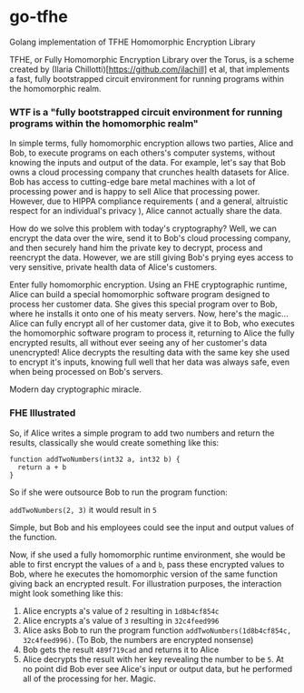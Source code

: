 # go-tfhe
Golang implementation of TFHE Homomorphic Encryption Library

TFHE, or Fully Homomorphic Encryption Library over the Torus, is a scheme created by (Ilaria Chillotti)[https://github.com/ilachill] et al, that implements a fast, fully bootstrapped circuit environment for running programs within the homomorphic realm.

### WTF is a "fully bootstrapped circuit environment for running programs within the homomorphic realm"

In simple terms, fully homomorphic encryption allows two parties, Alice and Bob, to execute programs on each others's computer systems, without knowing the inputs and output of the data. For example, let's say that Bob owns a cloud processing company that crunches health datasets for Alice. Bob has access to cutting-edge bare metal machines with a lot of processing power and is happy to sell Alice that processing power. However, due to HIPPA compliance requirements ( and a general, altruistic respect for an individual's privacy ), Alice cannot actually share the data.

How do we solve this problem with today's cryptography? Well, we can encrypt the data over the wire, send it to Bob's cloud processing company, and then securely hand him the private key to decrypt, process and reencrypt the data. However, we are still giving Bob's prying eyes access to very sensitive, private health data of Alice's customers.

Enter fully homomorphic encryption. Using an FHE cryptographic runtime, Alice can build a special homomorphic software program designed to process her customer data. She gives this special program over to Bob, where he installs it onto one of his meaty servers. Now, here's the magic... Alice can fully encrypt all of her customer data, give it to Bob, who executes the homomorphic software program to process it, returning to Alice the fully encrypted results, all without ever seeing any of her customer's data unencrypted! Alice decrypts the resulting data with the same key she used to encrypt it's inputs, knowing full well that her data was always safe, even when being processed on Bob's servers.

Modern day cryptographic miracle.

### FHE Illustrated

So, if Alice writes a simple program to add two numbers and return the results, classically she would create something like this:

```
function addTwoNumbers(int32 a, int32 b) {
  return a + b
}
```

So if she were outsource Bob to run the program function:

`addTwoNumbers(2, 3)` it would result in `5`

Simple, but Bob and his employees could see the input and output values of the function.

Now, if she used a fully homomorphic runtime environment, she would be able to first encrypt the values of `a` and `b`, pass these encrypted values to Bob, where he executes the homomorphic version of the same function giving back an encrypted result. For illustration purposes, the interaction might look something like this:

1. Alice encrypts a's value of `2` resulting in `1d8b4cf854c`
2. Alice encrypts a's value of `3` resulting in `32c4feed996`
3. Alice asks Bob to run the program function `addTwoNumbers(1d8b4cf854c, 32c4feed996)`. (To Bob, the numbers are encrypted nonsense)
4. Bob gets the result `489f719cad` and returns it to Alice
5. Alice decrypts the result with her key revealing the number to be `5`. At no point did Bob ever see Alice's input or output data, but he performed all of the processing for her. Magic.
